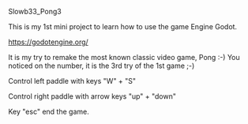 Slowb33_Pong3

This is my 1st mini project to learn how to use the game Engine Godot.

https://godotengine.org/

It is my try to remake the most known classic video game, Pong :-)
You noticed on the number, it is the 3rd try of the 1st game ;-)

Control left paddle with keys "W" + "S"

Control right paddle with arrow keys "up" + "down"

Key "esc" end the game.
